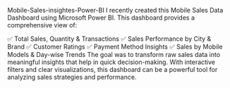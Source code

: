 Mobile-Sales-insightes-Power-BI
I recently created this Mobile Sales Data Dashboard using Microsoft Power BI. This dashboard provides a comprehensive view of:

✅ Total Sales, Quantity & Transactions
✅ Sales Performance by City & Brand
✅ Customer Ratings
✅ Payment Method Insights
✅ Sales by Mobile Models & Day-wise Trends
The goal was to transform raw sales data into meaningful insights that help in quick decision-making. With interactive filters and clear visualizations, this dashboard can be a powerful tool for analyzing sales strategies and performance.
